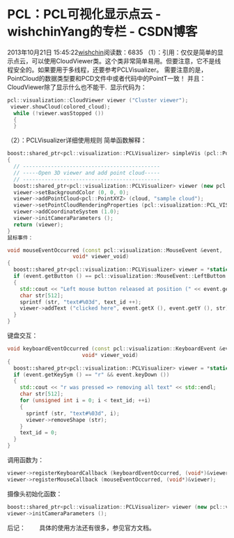 # PCL：PCL可视化显示点云 - wishchinYang的专栏 - CSDN博客
2013年10月21日 15:45:22[wishchin](https://me.csdn.net/wishchin)阅读数：6835
（1）：引用：仅仅是简单的显示点云，可以使用CloudViewer类。这个类非常简单易用。但要注意，它不是线程安全的。如果要用于多线程，还要参考PCLVisualizer。
需要注意的是，PointCloud的数据类型要和PCD文件中或者代码中的PointT一致！
并且：CloudViewer除了显示什么也不能干.
 显示代码为：
```cpp
pcl::visualization::CloudViewer viewer ("Cluster viewer");
 viewer.showCloud(colored_cloud);
  while (!viewer.wasStopped ())
  {
  }
```
（2）：PCLVisualizer详细使用规则
 简单函数解释：
```cpp
boost::shared_ptr<pcl::visualization::PCLVisualizer> simpleVis (pcl::PointCloud<pcl::PointXYZ>::ConstPtr cloud)
{
  // --------------------------------------------
  // -----Open 3D viewer and add point cloud-----
  // --------------------------------------------
  boost::shared_ptr<pcl::visualization::PCLVisualizer> viewer (new pcl::visualization::PCLVisualizer ("3D Viewer"));  
  viewer->setBackgroundColor (0, 0, 0);  
  viewer->addPointCloud<pcl::PointXYZ> (cloud, "sample cloud");  
  viewer->setPointCloudRenderingProperties (pcl::visualization::PCL_VISUALIZER_POINT_SIZE, 1, "sample cloud");  
  viewer->addCoordinateSystem (1.0);  
  viewer->initCameraParameters ();
  return (viewer);
}
鼠标事件：
```
```cpp
void mouseEventOccurred (const pcl::visualization::MouseEvent &event,
                     void* viewer_void)
{
  boost::shared_ptr<pcl::visualization::PCLVisualizer> viewer = *static_cast<boost::shared_ptr<pcl::visualization::PCLVisualizer> *> (viewer_void);
  if (event.getButton () == pcl::visualization::MouseEvent::LeftButton && event.getType () == pcl::visualization::MouseEvent::MouseButtonRelease)
  {
    std::cout << "Left mouse button released at position (" << event.getX () << ", " << event.getY () << ")" << std::endl;
    char str[512];
    sprintf (str, "text#%03d", text_id ++);
    viewer->addText ("clicked here", event.getX (), event.getY (), str);
  }
}
```
键盘交互：
```cpp
void keyboardEventOccurred (const pcl::visualization::KeyboardEvent &event,
                        void* viewer_void)
{
  boost::shared_ptr<pcl::visualization::PCLVisualizer> viewer = *static_cast<boost::shared_ptr<pcl::visualization::PCLVisualizer> *> (viewer_void);
  if (event.getKeySym () == "r" && event.keyDown ())
  {
    std::cout << "r was pressed => removing all text" << std::endl;
    char str[512];
    for (unsigned int i = 0; i < text_id; ++i)
    {
      sprintf (str, "text#%03d", i);
      viewer->removeShape (str);
    }
    text_id = 0;
  }
}
```
调用函数为：
```cpp
viewer->registerKeyboardCallback (keyboardEventOccurred, (void*)&viewer);
viewer->registerMouseCallback (mouseEventOccurred, (void*)&viewer);
```
摄像头初始化函数：
```cpp
boost::shared_ptr<pcl::visualization::PCLVisualizer> viewer (new pcl::visualization::PCLVisualizer ("3D Viewer"));
viewer->initCameraParameters ();
```
后记：
       具体的使用方法还有很多，参见官方文档。
